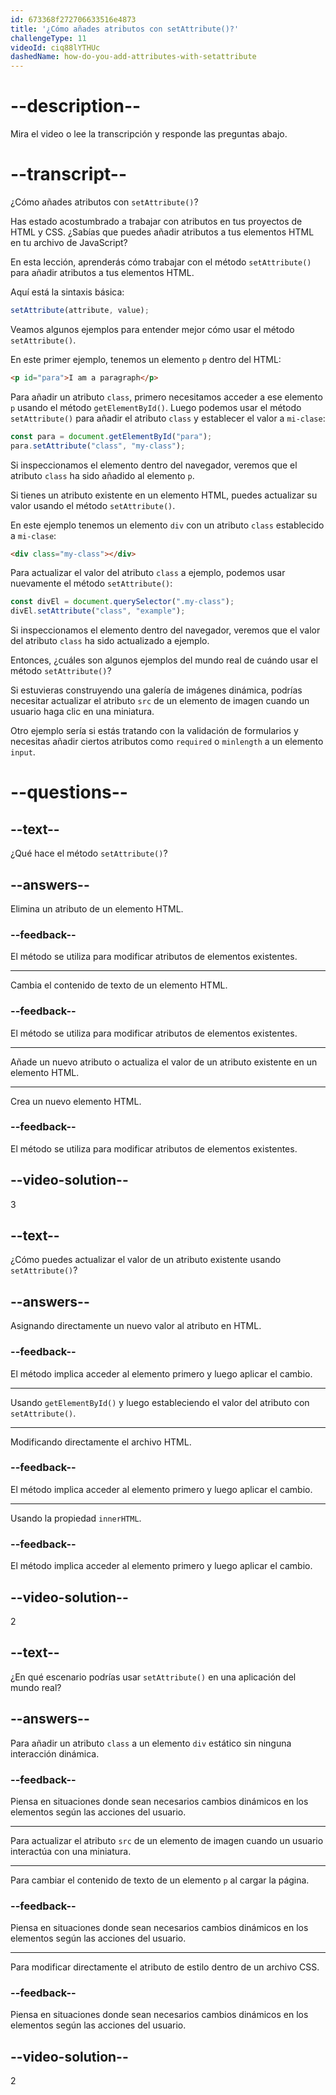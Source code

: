 ```yaml
---
id: 673368f272706633516e4873
title: '¿Cómo añades atributos con setAttribute()?'
challengeType: 11
videoId: ciq88lYTHUc
dashedName: how-do-you-add-attributes-with-setattribute
---
```


# --description--

Mira el video o lee la transcripción y responde las preguntas abajo.

# --transcript--

¿Cómo añades atributos con `setAttribute()`?

Has estado acostumbrado a trabajar con atributos en tus proyectos de HTML y CSS. ¿Sabías que puedes añadir atributos a tus elementos HTML en tu archivo de JavaScript?

En esta lección, aprenderás cómo trabajar con el método `setAttribute()` para añadir atributos a tus elementos HTML.

Aquí está la sintaxis básica:

```js
setAttribute(attribute, value);
```

Veamos algunos ejemplos para entender mejor cómo usar el método `setAttribute()`.

En este primer ejemplo, tenemos un elemento `p` dentro del HTML:

```html
<p id="para">I am a paragraph</p>
```

Para añadir un atributo `class`, primero necesitamos acceder a ese elemento `p` usando el método `getElementById()`. Luego podemos usar el método `setAttribute()` para añadir el atributo `class` y establecer el valor a `mi-clase`:

```js
const para = document.getElementById("para");
para.setAttribute("class", "my-class");
```

Si inspeccionamos el elemento dentro del navegador, veremos que el atributo `class` ha sido añadido al elemento `p`.

Si tienes un atributo existente en un elemento HTML, puedes actualizar su valor usando el método `setAttribute()`.

En este ejemplo tenemos un elemento `div` con un atributo `class` establecido a `mi-clase`:

```html
<div class="my-class"></div>
```

Para actualizar el valor del atributo `class` a ejemplo, podemos usar nuevamente el método `setAttribute()`:

```js
const divEl = document.querySelector(".my-class");
divEl.setAttribute("class", "example");
```

Si inspeccionamos el elemento dentro del navegador, veremos que el valor del atributo `class` ha sido actualizado a ejemplo.

Entonces, ¿cuáles son algunos ejemplos del mundo real de cuándo usar el método `setAttribute()`?

Si estuvieras construyendo una galería de imágenes dinámica, podrías necesitar actualizar el atributo `src` de un elemento de imagen cuando un usuario haga clic en una miniatura.

Otro ejemplo sería si estás tratando con la validación de formularios y necesitas añadir ciertos atributos como `required` o `minlength` a un elemento `input`.

# --questions--

## --text--

¿Qué hace el método `setAttribute()`?

## --answers--

Elimina un atributo de un elemento HTML.

### --feedback--

El método se utiliza para modificar atributos de elementos existentes.

---

Cambia el contenido de texto de un elemento HTML.

### --feedback--

El método se utiliza para modificar atributos de elementos existentes.

---

Añade un nuevo atributo o actualiza el valor de un atributo existente en un elemento HTML.

---

Crea un nuevo elemento HTML.

### --feedback--

El método se utiliza para modificar atributos de elementos existentes.

## --video-solution--

3

## --text--

¿Cómo puedes actualizar el valor de un atributo existente usando `setAttribute()`?

## --answers--

Asignando directamente un nuevo valor al atributo en HTML.

### --feedback--

El método implica acceder al elemento primero y luego aplicar el cambio.

---

Usando `getElementById()` y luego estableciendo el valor del atributo con `setAttribute()`.

---

Modificando directamente el archivo HTML.

### --feedback--

El método implica acceder al elemento primero y luego aplicar el cambio.

---

Usando la propiedad `innerHTML`.

### --feedback--

El método implica acceder al elemento primero y luego aplicar el cambio.

## --video-solution--

2

## --text--

¿En qué escenario podrías usar `setAttribute()` en una aplicación del mundo real?

## --answers--

Para añadir un atributo `class` a un elemento `div` estático sin ninguna interacción dinámica.

### --feedback--

Piensa en situaciones donde sean necesarios cambios dinámicos en los elementos según las acciones del usuario.

---

Para actualizar el atributo `src` de un elemento de imagen cuando un usuario interactúa con una miniatura.

---

Para cambiar el contenido de texto de un elemento `p` al cargar la página.

### --feedback--

Piensa en situaciones donde sean necesarios cambios dinámicos en los elementos según las acciones del usuario.

---

Para modificar directamente el atributo de estilo dentro de un archivo CSS.

### --feedback--

Piensa en situaciones donde sean necesarios cambios dinámicos en los elementos según las acciones del usuario.

## --video-solution--

2
